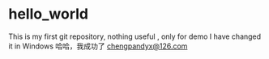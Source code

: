 # hello_world
This is my first git repository, nothing useful , only for demo
I have changed it in Windows
哈哈，我成功了
chengpandyx@126.com
